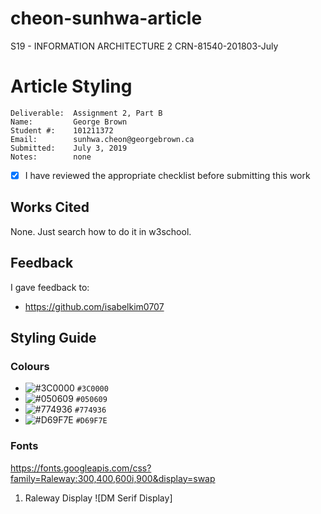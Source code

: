 # cheon-sunhwa-article
S19 - INFORMATION ARCHITECTURE 2 CRN-81540-201803-July

# Article Styling

```
Deliverable:  Assignment 2, Part B
Name:         George Brown
Student #:    101211372
Email:        sunhwa.cheon@georgebrown.ca
Submitted:    July 3, 2019
Notes:        none
```
- [X] I have reviewed the appropriate checklist before submitting this work

## Works Cited
None. Just search how to do it in w3school.

## Feedback
I gave feedback to:
- https://github.com/isabelkim0707

## Styling Guide

### Colours

- ![#3C0000](https://placehold.it/15/3C0000/000000?text=+) `#3C0000`
- ![#050609](https://placehold.it/15/050609/000000?text=+) `#050609`
- ![#774936](https://placehold.it/15/774936/000000?text=+) `#774936`
- ![#D69F7E](https://placehold.it/15/D69F7E/000000?text=+) `#D69F7E`


### Fonts
<https://fonts.googleapis.com/css?family=Raleway:300,400,600i,900&display=swap>

1. Raleway Display
![DM Serif Display]


